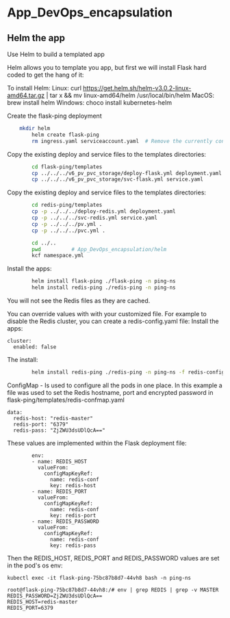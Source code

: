 # App_DevOps_encapsulation
## Helm the app 

Use Helm to build a templated app

Helm allows you to template you app, but first we will install Flask hard coded to get the hang of it:

To install Helm:
  Linux:   curl https://get.helm.sh/helm-v3.0.2-linux-amd64.tar.gz | tar x && mv linux-amd64/helm /usr/local/bin/helm
  MacOS:   brew install helm
  Windows: choco install kubernetes-helm

Create the flask-ping deployment
```bash
	mkdir helm
        helm create flask-ping
        rm ingress.yaml serviceaccount.yaml  # Remove the currently confilictng manifests and which are not necessary at this stage.
```

Copy the existing deploy and service files to the templates directories:
```bash
        cd flask-ping/templates
        cp ../../../v6_pv_pvc_storage/deploy-flask.yml deployment.yaml
        cp ../../../v6_pv_pvc_storage/svc-flask.yml service.yaml
```

Copy the existing deploy and service files to the templates directories:
```bash
        cd redis-ping/templates
        cp -p ../../../deploy-redis.yml deployment.yaml
        cp -p ../../../svc-redis.yml service.yaml
        cp -p ../../../pv.yml .
        cp -p ../../../pvc.yml .
```

```bash
        cd ../..
        pwd          # App_DevOps_encapsulation/helm
        kcf namespace.yml
```

Install the apps:
```bash
        helm install flask-ping ./flask-ping -n ping-ns
        helm install redis-ping ./redis-ping -n ping-ns
```

You will not see the Redis files as they are cached.

You can override values with with your customized file. 
For example to disable the Redis cluster, you can create a redis-config.yaml file:
Install the apps:
```
cluster:
  enabled: false
```
The install:
```bash
        helm install redis-ping ./redis-ping -n ping-ns -f redis-config.yaml
```

ConfigMap -
Is used to configure all the pods in one place.
In this example a file was used to set the Redis hostname, port and encrypted password in flask-ping/templates/redis-confmap.yaml
```
data:
  redis-host: "redis-master"
  redis-port: "6379"
  redis-pass: "ZjZWU3dsUDlQcA=="
```

These values are implemented within the Flask deployment file:
```
        env:
        - name: REDIS_HOST
          valueFrom:
            configMapKeyRef:
              name: redis-conf
              key: redis-host
        - name: REDIS_PORT
          valueFrom:
            configMapKeyRef:
              name: redis-conf
              key: redis-port
        - name: REDIS_PASSWORD
          valueFrom:
            configMapKeyRef:
              name: redis-conf
              key: redis-pass
```
Then the REDIS_HOST, REDIS_PORT and REDIS_PASSWORD values are set in the pod's os env:

```
kubectl exec -it flask-ping-75bc87b8d7-44vh8 bash -n ping-ns

root@flask-ping-75bc87b8d7-44vh8:/# env | grep REDIS | grep -v MASTER
REDIS_PASSWORD=ZjZWU3dsUDlQcA==
REDIS_HOST=redis-master
REDIS_PORT=6379
```
